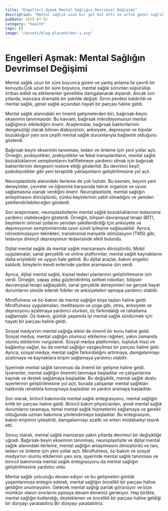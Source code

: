 ```yaml
---
title: "Engelleri Aşmak Mental Sağlığın Devrimsel Değişimi"
description: "Mental sağlık uzun bir yol kat etti ve artık genel sağlık açısından vazgeçilmez bir parçası haline geldi. Son bilimsel keşifler ve gelişmeler mental sağlık anlayışımızı dönüştürdü, tanı, tedavi ve ..."
pubDate: 2025-07-01
category: "health"
tags: []
image: "/assets/blog-placeholder-1.svg"
---
```


# Engelleri Aşmak: Mental Sağlığın Devrimsel Değişimi

Mental sağlık uzun bir süre boyunca gizem ve yanlış anlama ile çevrili bir konuydu.Çok uzun bir süre boyunca, mental sağlık sorunları süpürülüp örtbas edildi ve etkilenenler genellikle damgalanarak dışlandı. Ancak son yıllarda, manzara dramatik bir şekilde değişti. Sırrın perdesi kaldırıldı ve mental sağlık, genel sağlık açısından hayati bir parçası haline geldi.

Mental sağlık alanındaki en önemli gelişmelerden biri, bağırsak-beyin ekseninin tanınmasıdır. Bu kavram, bağırsak mikrobiyomunun mental sağlığımızı etkilediğini önerir. Araştırmalar, bağırsak bakterilerinin dengesizliği olarak bilinen disbiyozisin, anksiyete, depresyon ve bipolar bozukluğun yanı sıra çeşitli mental sağlık durumlarıyla bağlantılı olduğunu gösterdi.

Bağırsak-beyin ekseninin tanınması, tedavi ve önleme için yeni yollar açtı. Örneğin, probiyotikler, prebiyotikler ve fekal transplantların, mental sağlık bozukluklarının semptomlarını hafifletmeye yardımcı olmak için bağırsak bakterilerinin dengesini restore ettiği gösterildi. Bu devrimci keşif, psikobiyotikler gibi yeni terapötik yaklaşımların geliştirilmesine yol açtı.

Neuroplastisite alanındaki ilerleme de çok hızlıdır. Bu kavram, beynin yeni deneyimler, çevreler ve öğrenme karşısında tekrar organize ve uyum sağlamasına olanak verdiğini önerir. Neuroplastisite, mental sağlığın anlaşılmasını dönüştürdü, çünkü beyinlerinin sabit olmadığını ve yeniden şekillendirilebileceğini gösterdi.

Son araştırmalar, neuroplastisitenin mental sağlık bozukluklarının tedavisine yardımcı olabileceğini gösterdi. Örneğin, bilişsel-davranışsal terapi (BİT), beyinlerin sinirsel yollarını yeniden şekillendirdiği için anksiyete ve depresyonun semptomlarında uzun süreli iyileşme sağlayabildi. Ayrıca, nörostimulasyon teknikleri, transkranial manyetik stimülasyon (TMS) gibi, tedaviye dirençli depresyonun tedavisinde etkili bulundu.

Dijital mental sağlık da mental sağlık manzarasını dönüştürdü. Mobil uygulamalar, sanal gerçeklik ve online platformlar, mental sağlık kaynaklarını daha erişilebilir ve uygun hale getirdi. Bu dijital araçlar, bakım engelini kaldırdı, bireylerin kendi evlerinde yardım aramasına izin verdi.

Ayrıca, dijital mental sağlık, kişisel tedavi planlarının geliştirilmesine izin verdi. Örneğin, yapay zeka güçlendirilmiş sohbet robotları, bilişsel-davranışsal terapi sağlayabilir, sanal gerçeklik deneyimleri ise gerçek hayat durumlarını simüle ederek fobiler ve anksiyeteleri aşmaya yardımcı olabilir.

Mindfulness ve öz-bakım da mental sağlığın köşe taşları haline geldi. Mindfulness uygulamaları, meditasyon ve yoga gibi, stres, anksiyete ve depresyonu azaltmaya yardımcı olurken, öz farkındalığı ve rahatlama sağlamıştır. Öz-bakım, günlük yaşamda iyi mental sağlık sürdürmek için hayati bir parçası haline geldi.

Sosyal medya’nın mental sağlığa etkisi de önemli bir konu haline geldi. Sosyal medya, mental sağlığın olumsuz etkilerine rağmen, yakın zamanda olumlu etkilerinin vurgulandı. Sosyal medya platformları, topluluk hissi ve bağlantıyı sağlar, bu da mental sağlığın vazgeçilmez bir parçası haline gelir. Ayrıca, sosyal medya, mental sağlık farkındalığını artırmaya, damgalanmayı azaltmaya ve kaynaklara erişim sağlamaya yardımcı olabilir.

İşyerinde mental sağlık tanınması da önemli bir gelişme haline geldi. İşverenler, mental sağlığın önemini tanımaya başladılar ve çalışanlarına kaynak ve destek sağlamaya başladılar. Bu değişiklik, mental sağlık dostu işyerlerinin geliştirilmesine yol açtı, burada çalışanlar mental sağlıkları hakkında rahatlıkla konuşmaya başladılar ve yardım aramaya başladılar.

Son olarak, birincil bakımında mental sağlık entegrasyonu, mental sağlığın kritik bir parçası haline geldi. Birincil bakım physicianları, şimdi mental sağlık durumlarını taramaya, temel mental sağlık hizmetlerini sağlamaya ve gerekli olduğunda uzman bakımına yönlendirmeye başladılar. Bu entegrasyon, bakım erişimini iyileştirdi, damgalanmayı azalttı ve erken müdahaleyi teşvik etti.

Sonuç olarak, mental sağlık manzarası yakın yıllarda devrimci bir değişikliğe uğradı. Bağırsak-beyin ekseninin tanınması, neuroplastisite ve dijital mental sağlık alanındaki ilerleme, mental sağlığın anlaşılmasını dönüştürdü ve tanı, tedavi ve önleme için yeni yollar açtı. Mindfulness, öz-bakım ve sosyal medya’nın olumlu etkilerinin yanı sıra, işyerinde mental sağlık tanınması ve birincil bakımında mental sağlık entegrasyonu da mental sağlığın geliştirilmesine yardımcı oldu.

Mental sağlık yolculuğu devam ediyor ve bu gelişmeleri günlük yaşamlarımıza entegre ederek, mental sağlığın öncelikli bir parçası haline geldiğini unutmayalım. Gelecek mental sağlığı parlak görünüyor ve bize mümkün olanın sınırlarını aşmaya devam etmemiz gerekiyor. Hep birlikte, mental sağlığın kutlandığı, desteklenen ve öncelikli bir parçası haline geldiği bir dünyayı yaratabiliriz.Bir dünyayı yaratabiliriz.